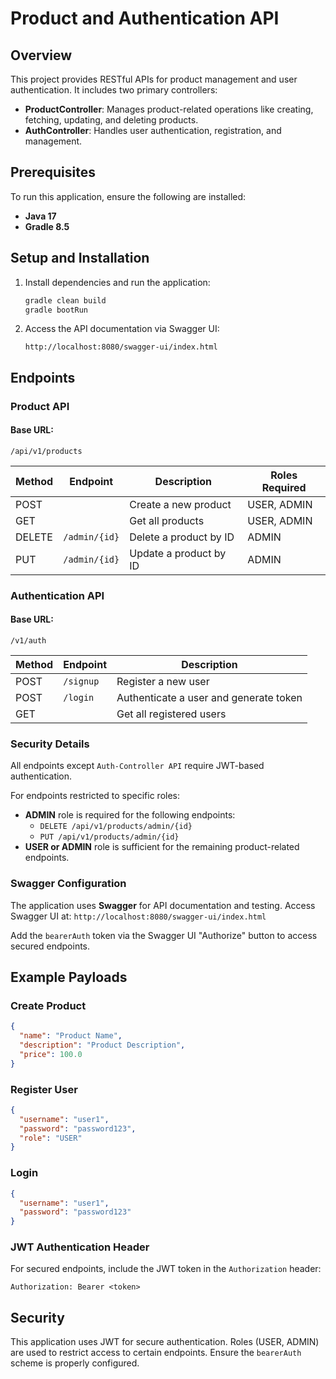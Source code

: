 # Product and Authentication API

## Overview
This project provides RESTful APIs for product management and user authentication. It includes two primary controllers:

- **ProductController**: Manages product-related operations like creating, fetching, updating, and deleting products.
- **AuthController**: Handles user authentication, registration, and management.


## Prerequisites
To run this application, ensure the following are installed:

- **Java 17**
- **Gradle 8.5**

## Setup and Installation

1. Install dependencies and run the application:
   ```bash
   gradle clean build
   gradle bootRun
   ```

2. Access the API documentation via Swagger UI:
   ```
   http://localhost:8080/swagger-ui/index.html
   ```

## Endpoints

### Product API

#### Base URL:
`/api/v1/products`

| Method  | Endpoint          | Description                             | Roles Required      |
|---------|-------------------|-----------------------------------------|---------------------|
| POST    |                   | Create a new product                   | USER, ADMIN         |
| GET     |                   | Get all products                       | USER, ADMIN         |
| DELETE  | `/admin/{id}`     | Delete a product by ID                 | ADMIN               |
| PUT     | `/admin/{id}`     | Update a product by ID                 | ADMIN               |

### Authentication API

#### Base URL:
`/v1/auth`

| Method  | Endpoint          | Description                             |
|---------|-------------------|-----------------------------------------|
| POST    | `/signup`         | Register a new user                    |
| POST    | `/login`          | Authenticate a user and generate token |
| GET     |                   | Get all registered users               |


### Security Details

All endpoints except `Auth-Controller API` require JWT-based authentication.

For endpoints restricted to specific roles:
- **ADMIN** role is required for the following endpoints:
   - `DELETE /api/v1/products/admin/{id}`
   - `PUT /api/v1/products/admin/{id}`
- **USER or ADMIN** role is sufficient for the remaining product-related endpoints.

### Swagger Configuration
The application uses **Swagger** for API documentation and testing.
Access Swagger UI at: `http://localhost:8080/swagger-ui/index.html`

Add the `bearerAuth` token via the Swagger UI "Authorize" button to access secured endpoints.

## Example Payloads

### Create Product
```json
{
  "name": "Product Name",
  "description": "Product Description",
  "price": 100.0
}
```

### Register User
```json
{
  "username": "user1",
  "password": "password123",
  "role": "USER"
}
```

### Login
```json
{
  "username": "user1",
  "password": "password123"
}
```

### JWT Authentication Header
For secured endpoints, include the JWT token in the `Authorization` header:
```http
Authorization: Bearer <token>
```

## Security
This application uses JWT for secure authentication. Roles (USER, ADMIN) are used to restrict access to certain endpoints. Ensure the `bearerAuth` scheme is properly configured.
